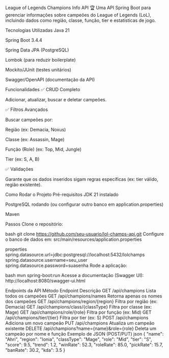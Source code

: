 League of Legends Champions Info API 🏆
Uma API Spring Boot para gerenciar informações sobre campeões do League of Legends (LoL), incluindo dados como região, classe, função, tier e estatísticas de jogo.

Tecnologias Utilizadas
Java 21

Spring Boot 3.4.4

Spring Data JPA (PostgreSQL)

Lombok (para reduzir boilerplate)

Mockito/JUnit (testes unitários)

Swagger/OpenAPI (documentação da API)

Funcionalidades
✅ CRUD Completo

Adicionar, atualizar, buscar e deletar campeões.

✅ Filtros Avançados

Buscar campeões por:

Região (ex: Demacia, Noxus)

Classe (ex: Assassin, Mage)

Função (Role) (ex: Top, Mid, Jungle)

Tier (ex: S, A, B)

✅ Validações

Garante que os dados inseridos sigam regras específicas (ex: tier válido, região existente).

Como Rodar o Projeto
Pré-requisitos
JDK 21 instalado

PostgreSQL rodando (ou configurar outro banco em application.properties)

Maven

Passos
Clone o repositório:

bash
git clone https://github.com/seu-usuario/lol-champs-api.git
Configure o banco de dados em:
src/main/resources/application.properties

properties
spring.datasource.url=jdbc:postgresql://localhost:5432/lolchamps
spring.datasource.username=seu_user
spring.datasource.password=suasenha
Rode a aplicação:

bash
mvn spring-boot:run
Acesse a documentação (Swagger UI):
http://localhost:8080/swagger-ui.html

Endpoints da API
Método	Endpoint	Descrição
GET	/api/champions	Lista todos os campeões
GET	/api/champions/names	Retorna apenas os nomes dos campeões
GET	/api/champions/region/{region}	Filtra por região (ex: Demacia)
GET	/api/champions/class/{classType}	Filtra por classe (ex: Mage)
GET	/api/champions/role/{role}	Filtra por função (ex: Mid)
GET	/api/champions/tier/{tier}	Filtra por tier (ex: S)
POST	/api/champions	Adiciona um novo campeão
PUT	/api/champions	Atualiza um campeão existente
DELETE	/api/champions?name={name}&role={role}	Deleta um campeão por nome e função
Exemplo de JSON (POST/PUT)
json
{
  "name": "Ahri",
  "region": "Ionia",
  "classType": "Mage",
  "role": "Mid",
  "tier": "S",
  "score": 9.5,
  "trend": 1.2,
  "winRate": 52.3,
  "roleRate": 85.0,
  "pickRate": 15.7,
  "banRate": 30.2,
  "kda": 3.5
}

